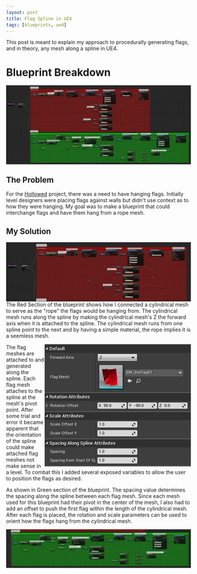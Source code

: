 ```yaml
---
layout: post
title: Flag Spline in UE4
tags: [blueprints, ue4]
---
```


This post is meant to explain my approach to procedurally generating flags, and in theory, any mesh along a spline in UE4.

# Blueprint Breakdown

<img align="center" src="../blog/images/FlagSpline/Flag Spline Breakdown.PNG"/>

## The Problem

For the [Hollowed](http://store.steampowered.com/app/669630/Hollowed/) project, there was a need to have hanging flags. Initially level designers were placing flags against walls but didn't use context as to how they were hanging. My goal was to make a blueprint that could interchange flags and have them hang from a rope mesh.

## My Solution

<img align="right" src="../blog/images/FlagSpline/Flag Spline Red Breakdown.png">

The Red Section of the blueprint shows how I connected a cylindrical mesh to serve as the "rope" the flags would be hanging from. The cylindrical mesh runs along the spline by making the cylindrical mesh's Z the forward axis when it is attached to the spline. The cylindrical mesh runs from one spline point to the next and by having a simple material, the rope implies it is a seemless mesh.

<img align="right" src="../blog/images/FlagSpline/FlagSplineExposedVariables.PNG">
​
The flag meshes are attached to and generated along the spline. Each flag mesh attaches to the spline at the mesh's pivot point. After some trial and error it became apparent that the orientation of the spline could make attached flag meshes not make sense in a level. To combat this I added several exposed variables to allow the user to position the flags as desired.

As shown in Green section of the blueprint. The spacing value determines the spacing along the spline between each flag mesh. Since each mesh used for this blueprint had their pivot in the center of the mesh, I also had to add an offset to push the first flag within the length of the cylindrical mesh. After each flag is placed, the rotation and scale parameters can be used to orient how the flags hang from the cylindrical mesh.

<img align="center" src="../blog/images/FlagSpline/Flag Spline Green Breakdown.png">
